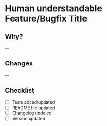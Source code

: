 # Human understandable Feature/Bugfix Title

## Why?

-- 

## Changes

 --

## Checklist
- [ ] Tests added/updated
- [ ] README file updated
- [ ] Changelog updated
- [ ] Version updated
